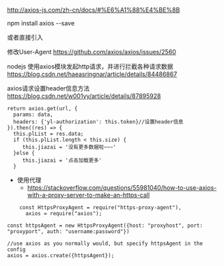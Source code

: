
http://axios-js.com/zh-cn/docs/#%E6%A1%88%E4%BE%8B

npm install axios --save


或者直接引入
<script src="https://unpkg.com/axios/dist/axios.min.js"></script>

修改User-Agent
https://github.com/axios/axios/issues/2560

nodejs 使用axios模块发起http请求，并进行拦截各种请求数据
https://blog.csdn.net/haeasringnar/article/details/84486867

axios请求设置header信息方法
https://blog.csdn.net/w001yy/article/details/87895928

```
return axios.get(url, {
  params: data,
  headers: {'yl-authorization': this.token}//设置header信息
}).then((res) => {
  this.plList = res.data;
  if (this.plList.length < this.size) {
     this.jiazai = '没有更多数据啦~~~'
  }else {
     this.jiazai = '点击加载更多'
  }
```

- 使用代理
  - https://stackoverflow.com/questions/55981040/how-to-use-axios-with-a-proxy-server-to-make-an-https-call
```
    const HttpsProxyAgent = require("https-proxy-agent"),
      axios = require("axios");

const httpsAgent = new HttpsProxyAgent({host: "proxyhost", port: "proxyport", auth: "username:password"})

//use axios as you normally would, but specify httpsAgent in the config
axios = axios.create({httpsAgent});
```